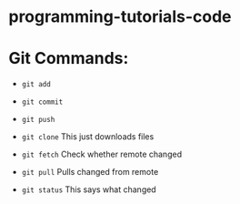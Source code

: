 # programming-tutorials-code


# Git Commands:

- `git add`

- `git commit`

- `git push`

- `git clone`
  This just downloads files

- `git fetch`
  Check whether remote changed
  
- `git pull`
  Pulls changed from remote

- `git status`
  This says what changed
